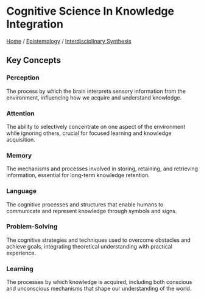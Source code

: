 # Cognitive Science In Knowledge Integration

[Home](../../../../README.md) / [Epistemology](../../../../epistemology/README.md) / [Interdisciplinary Synthesis](../../../epistemology/interdisciplinary_synthesis/README.md)

## Key Concepts

### Perception

The process by which the brain interprets sensory information from the environment, influencing how we acquire and understand knowledge.

### Attention

The ability to selectively concentrate on one aspect of the environment while ignoring others, crucial for focused learning and knowledge acquisition.

### Memory

The mechanisms and processes involved in storing, retaining, and retrieving information, essential for long-term knowledge retention.

### Language

The cognitive processes and structures that enable humans to communicate and represent knowledge through symbols and signs.

### Problem-Solving

The cognitive strategies and techniques used to overcome obstacles and achieve goals, integrating theoretical understanding with practical experience.

### Learning

The processes by which knowledge is acquired, including both conscious and unconscious mechanisms that shape our understanding of the world.

